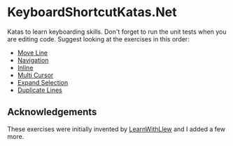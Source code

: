 # KeyboardShortcutKatas.Net
Katas to learn keyboarding skills. Don't forget to run the unit tests when you are editing code. Suggest looking at the exercises in this order:

* [Move Line](KeyboardShortcutKatas/MoveLine.md) 
* [Navigation](KeyboardShortcutKatas/Navigation.cs)
* [Inline](KeyboardShortcutKatas/Inline.cs)
* [Multi Cursor](KeyboardShortcutKatas/MultiCursor.md)
* [Expand Selection](KeyboardShortcutKatas/ExpandSelection.md)
* [Duplicate Lines](KeyboardShortcutKatas/DuplicateLines.md)

## Acknowledgements
These exercises were initially invented by [LearnWithLlew](https://github.com/LearnWithLlew/KeyboardShortcutKatas.Net) and I added a few more.
